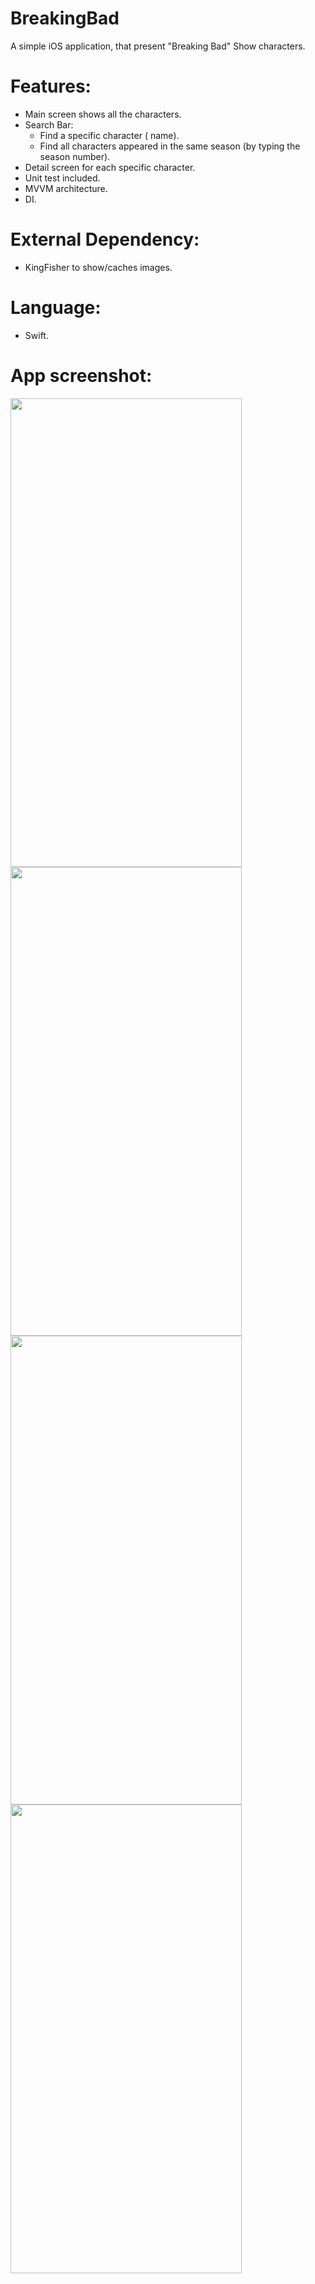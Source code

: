 # BreakingBad
A simple iOS application, that present "Breaking Bad" Show characters.

# Features:
- Main screen shows all the characters.
- Search Bar:
  - Find a specific character ( name).
  - Find all characters appeared in the same season (by typing the season number).
- Detail screen for each specific character.
- Unit test included.
- MVVM architecture.
- DI.

# External Dependency:
- KingFisher to show/caches images.

# Language:
- Swift.

# App screenshot:
<p>
<img src="https://user-images.githubusercontent.com/11970276/120901005-2a7ef980-c606-11eb-8841-8347b6cb480c.png" width="370" height="750" />
<img src="https://user-images.githubusercontent.com/11970276/120901007-2c48bd00-c606-11eb-968a-108405fd0c2d.png" width="370" height="750" />
<img src="https://user-images.githubusercontent.com/11970276/120901010-2f43ad80-c606-11eb-9a41-94cb10346e72.png" width="370" height="750" />
<img src="https://user-images.githubusercontent.com/11970276/120901013-336fcb00-c606-11eb-844d-32edd98222d6.png" width="370" height="750" />
</p>
<!--
![HomeScreen](https://user-images.githubusercontent.com/11970276/120901005-2a7ef980-c606-11eb-8841-8347b6cb480c.png)
![searchByName](https://user-images.githubusercontent.com/11970276/120901007-2c48bd00-c606-11eb-968a-108405fd0c2d.png)
![SearchBySeasonAppearance](https://user-images.githubusercontent.com/11970276/120901010-2f43ad80-c606-11eb-9a41-94cb10346e72.png)
![DetailScreen](https://user-images.githubusercontent.com/11970276/120901013-336fcb00-c606-11eb-844d-32edd98222d6.png)
-->
